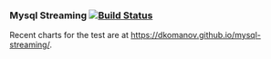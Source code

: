 ### Mysql Streaming [![Build Status](https://travis-ci.org/dkomanov/mysql-streaming.svg?branch=master)](https://travis-ci.org/dkomanov/mysql-streaming)

Recent charts for the test are at https://dkomanov.github.io/mysql-streaming/.

